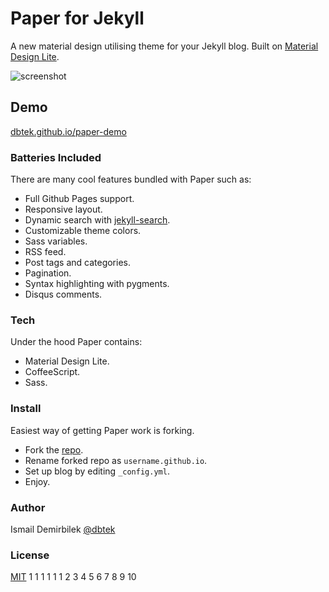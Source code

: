 # Paper for Jekyll
A new material design utilising theme for your Jekyll blog. Built on [Material Design Lite](http://www.getmdl.io/).

![screenshot](assets/screenshots/mockup.jpg)

## Demo
 [dbtek.github.io/paper-demo](http://dbtek.github.io/paper-demo)

### Batteries Included
There are many cool features bundled with Paper such as:

- Full Github Pages support.
- Responsive layout.
- Dynamic search with [jekyll-search](https://github.com/christian-fei/Simple-Jekyll-Search/).
- Customizable theme colors.
- Sass variables.
- RSS feed.
- Post tags and categories.
- Pagination.
- Syntax highlighting with pygments.
- Disqus comments.

### Tech
Under the hood Paper contains:  
- Material Design Lite.
- CoffeeScript.
- Sass.

### Install
Easiest way of getting Paper work is forking.

- Fork the [repo](https://github.com/dbtek/paper).
- Rename forked repo as `username.github.io`.
- Set up blog by editing `_config.yml`.
- Enjoy.

### Author
Ismail Demirbilek
[@dbtek](https://twitter.com/dbtek)

### License
[MIT](http://opensource.org/licenses/MIT)
1
1
1
1
1
1
2
3
4
5
6
7
8
9
10
